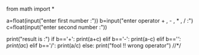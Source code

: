 from math import *

a=float(input("enter first number :"))
b=input("enter operator + , - , * , / :")
c=float(input("enter second number :"))

print("result is :")
if b=='+':
   print(a+c)
elif b=='-':
   print(a-c)
elif b=='*':
   print(a*c)
elif b=='/':
   print(a/c)
else:
   print("fool !! wrong operator")
//*/

